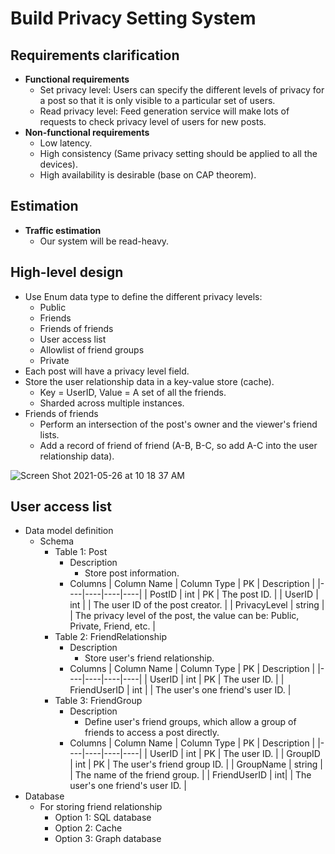 # Build Privacy Setting System

## Requirements clarification
- **Functional requirements**
   - Set privacy level: Users can specify the different levels of privacy for a post so that it is only visible to a particular set of users.
   - Read privacy level: Feed generation service will make lots of requests to check privacy level of users for new posts.
- **Non-functional requirements**
   - Low latency.
   - High consistency (Same privacy setting should be applied to all the devices).
   - High availability is desirable (base on CAP theorem).

## Estimation
- **Traffic estimation**
   - Our system will be read-heavy.

## High-level design
- Use Enum data type to define the different privacy levels:
   - Public
   - Friends
   - Friends of friends
   - User access list
   - Allowlist of friend groups
   - Private
- Each post will have a privacy level field.
- Store the user relationship data in a key-value store (cache).
   - Key = UserID, Value = A set of all the friends.
   - Sharded across multiple instances.
- Friends of friends
   - Perform an intersection of the post's owner and the viewer's friend lists.
   - Add a record of friend of friend (A-B, B-C, so add A-C into the user relationship data).

![Screen Shot 2021-05-26 at 10 18 37 AM](https://user-images.githubusercontent.com/8989447/119695773-c42af780-be0b-11eb-945a-ca3b49660318.png)


## User access list
- Data model definition
   - Schema
      - Table 1: Post
         - Description
            - Store post information.
         - Columns
           | Column Name | Column Type | PK | Description |
           |----|----|----|----|
           | PostID | int | PK | The post ID. |
           | UserID | int | | The user ID of the post creator. |
           | PrivacyLevel | string | | The privacy level of the post, the value can be: Public, Private, Friend, etc. |
      - Table 2: FriendRelationship
         - Description
            - Store user's friend relationship.
         - Columns
           | Column Name | Column Type | PK | Description |
           |----|----|----|----|
           | UserID | int | PK | The user ID. |
           | FriendUserID | int | | The user's one friend's user ID. |
      - Table 3: FriendGroup
         - Description
            - Define user's friend groups, which allow a group of friends to access a post directly.
         - Columns
           | Column Name | Column Type | PK | Description |
           |----|----|----|----|
           | UserID | int | PK | The user ID. |
           | GroupID | int | PK | The user's friend group ID. |
           | GroupName | string | | The name of the friend group. |
           | FriendUserID | int| | The user's one friend's user ID. |
- Database
   - For storing friend relationship
      - Option 1: SQL database
      - Option 2: Cache
      - Option 3: Graph database
         
             
